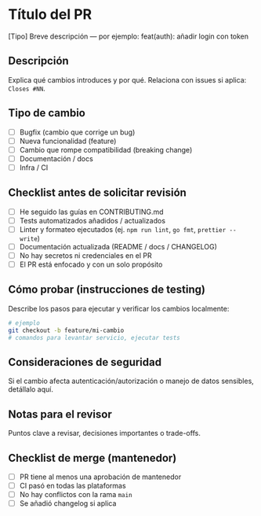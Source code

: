 # Título del PR
[Tipo] Breve descripción — por ejemplo: feat(auth): añadir login con token

## Descripción
Explica qué cambios introduces y por qué. Relaciona con issues si aplica: `Closes #NN`.

## Tipo de cambio
- [ ] Bugfix (cambio que corrige un bug)
- [ ] Nueva funcionalidad (feature)
- [ ] Cambio que rompe compatibilidad (breaking change)
- [ ] Documentación / docs
- [ ] Infra / CI

## Checklist antes de solicitar revisión
- [ ] He seguido las guías en CONTRIBUTING.md
- [ ] Tests automatizados añadidos / actualizados
- [ ] Linter y formateo ejecutados (ej. `npm run lint`, `go fmt`, `prettier --write`)
- [ ] Documentación actualizada (README / docs / CHANGELOG)
- [ ] No hay secretos ni credenciales en el PR
- [ ] El PR está enfocado y con un solo propósito

## Cómo probar (instrucciones de testing)
Describe los pasos para ejecutar y verificar los cambios localmente:
```bash
# ejemplo
git checkout -b feature/mi-cambio
# comandos para levantar servicio, ejecutar tests
```

## Consideraciones de seguridad
Si el cambio afecta autenticación/autorización o manejo de datos sensibles, detállalo aquí.

## Notas para el revisor
Puntos clave a revisar, decisiones importantes o trade-offs.

## Checklist de merge (mantenedor)
- [ ] PR tiene al menos una aprobación de mantenedor
- [ ] CI pasó en todas las plataformas
- [ ] No hay conflictos con la rama `main`
- [ ] Se añadió changelog si aplica